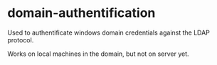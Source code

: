 # domain-authentification
Used to authentificate windows domain credentials against the LDAP protocol.

Works on local machines in the domain, but not on server yet.
